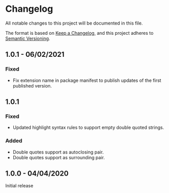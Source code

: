# Changelog

All notable changes to this project will be documented in this file.

The format is based on [Keep a Changelog](https://keepachangelog.com/en/1.0.0/),
and this project adheres to [Semantic Versioning](https://semver.org/spec/v2.0.0.html).

## 1.0.1 - 06/02/2021

### Fixed

- Fix extension name in package manifest to publish updates of the first published version.

## 1.0.1

### Fixed

- Updated highlight syntax rules to support empty double quoted strings.

### Added

- Double quotes support as autoclosing pair.
- Double quotes support as surrounding pair.

## 1.0.0 - 04/04/2020

Initial release
